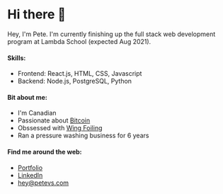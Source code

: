 # Hi there 👋
Hey, I'm Pete. I'm currently finishing up the full stack web development program at Lambda School (expected Aug 2021).

#### Skills:
* Frontend: React.js, HTML, CSS, Javascript
* Backend: Node.js, PostgreSQL, Python

#### Bit about me:
* I'm Canadian
* Passionate about [Bitcoin](https://twitter.com/i/lists/1353033569262841856)
* Obssessed with [Wing Foiling](https://www.youtube.com/watch?v=FiukbYdg0TE)
* Ran a pressure washing business for 6 years

#### Find me around the web:

* [Portfolio](https://www.petevs.com)
* [LinkedIn](https://www.linkedin.com/in/pete-vs)
* hey@petevs.com



<!--
**petevs/petevs** is a ✨ _special_ ✨ repository because its `README.md` (this file) appears on your GitHub profile.

Here are some ideas to get you started:

- 🔭 I’m currently working on the Full Stack Web Development Program at Lambda School
- 🌱 I’m currently learning Redux
- 👯 I’m looking to collaborate on ...
- 🤔 I’m looking for help with ...
- 💬 Ask me about ...
- 📫 How to reach me: hey@petevs.com
- ⚡ Fun fact: ...
-->
